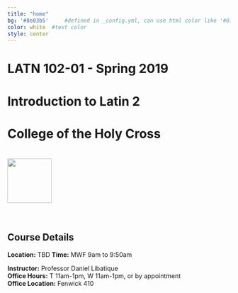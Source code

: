 ```yaml
---
title: "home"
bg: '#8e03b5'     #defined in _config.yml, can use html color like '#010101'
color: white  #text color
style: center
---
```


# LATN 102-01 - Spring 2019
# Introduction to Latin 2
# College of the Holy Cross
# <img src="https://upload.wikimedia.org/wikipedia/commons/f/f5/Holy_Cross_Crusaders_logo.svg" width="100px">
<br />

## Course Details
**Location:** TBD
**Time:** MWF 9am to 9:50am  

**Instructor:** Professor Daniel Libatique  
**Office Hours:** T 11am-1pm, W 11am-1pm, or by appointment  
**Office Location:** Fenwick 410
